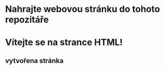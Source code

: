 # Nahrajte webovou stránku do tohoto repozitáře
<!DOCTYPE html>
<html lang="cs">
    <head>
        <title>Document</title>
    </head>
    <body>
        <h1>Vítejte se na strance HTML!</h1>
        <h2>vytvořena stránka</h2>
    </body>
</html>